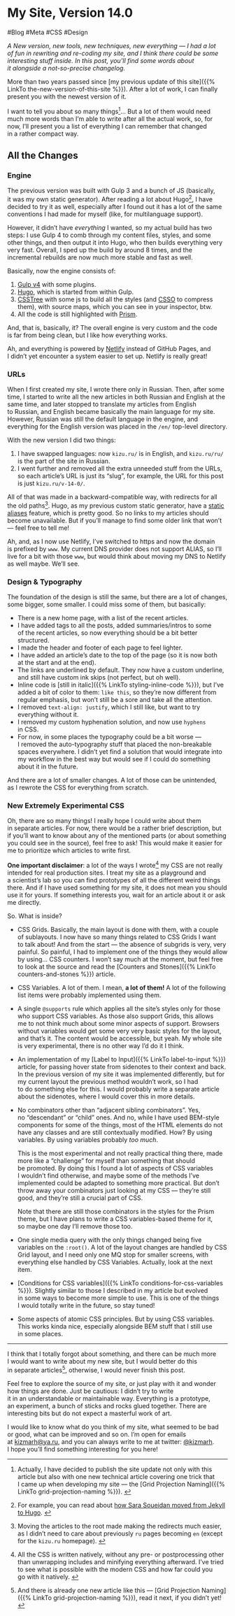 # My Site, Version 14.0

#Blog #Meta #CSS #Design

_A New version, new tools, new techniques, new everything — I had a lot of fun in rewriting and re-coding my site, and I think there could be some interesting stuff inside. In this post, you’ll find some words about it alongside a not-so-precise changelog._

More than two years passed since [my previous update of this site]({{% LinkTo the-new-version-of-this-site %}}). After a lot of work, I can finally present you with the newest version of it.

I want to tell you about so many things[^projection]… But a lot of them would need much more words than I’m able to write after all the actual work, so, for now, I’ll present you a list of everything I can remember that changed in a rather compact way.

[^projection]: Actually, I have decided to publish the site update not only with this article but also with one new technical article covering one trick that I came up when developing my site — the [Grid Projection Naming]({{% LinkTo grid-projection-naming %}}). <!-- span="3" -->

## All the Changes

### Engine

The previous version was built with Gulp 3 and a bunch of JS (basically, it was my own static generator). After reading a lot about Hugo[^SaraAndHugo], I have decided to try it as well, especially after I found out it has a lot of the same conventions I had made for myself (like, for multilanguage support).

[^SaraAndHugo]: For example, you can read about [how Sara Soueidan moved from Jekyll to Hugo](https://www.sarasoueidan.com/blog/jekyll-ghpages-to-hugo-netlify/). <!-- offset="1" -->

However, it didn’t have _everything_ I wanted, so my actual build has two steps: I use Gulp 4 to comb through my content files, styles, and some other things, and then output it into Hugo, who then builds everything very very fast. Overall, I sped up the build by around 8 times, and the incremental rebuilds are now much more stable and fast as well.

Basically, now the engine consists of:

1. [Gulp v4](https://github.com/gulpjs/gulp/tree/4.0) with some plugins.
2. [Hugo](https://gohugo.io), which is started from within Gulp.
3. [CSSTree](https://github.com/csstree/csstree/) with some js to build all the styles (and [CSSO](https://github.com/css/csso) to compress them), with source maps, which you can see in your inspector, btw.
4. All the code is still highlighted with [Prism](https://prismjs.com).

And, that is, basically, it? The overall engine is very custom and the code is far from being clean, but I like how everything works.

Ah, and everything is powered by [Netlify](https://www.netlify.com) instead of GitHub Pages, and I didn’t yet encounter a system easier to set up. Netlify is really great!

### URLs

When I first created my site, I wrote there only in Russian. Then, after some time, I started to write all the new articles in both Russian and English at the same time, and later stopped to translate my articles from English to Russian, and English became basically the main language for my site. However, Russian was still the default language in the engine, and everything for the English version was placed in the `/en/` top-level directory.

With the new version I did two things:

1. I have swapped languages: now `kizu.ru/` is in English, and `kizu.ru/ru/` is the part of the site in Russian.
2. I went further and removed all the extra unneeded stuff from the URLs, so each article’s URL is just its “slug”, for example, the URL for this post is just `kizu.ru/v-14-0/`.

All of that was made in a backward-compatible way, with redirects for all the old paths[^redirects]. Hugo, as my previous custom static generator, have a [static aliases](https://gohugo.io/content-management/urls/) feature, which is pretty good. So no links to my articles should become unavailable. But if you’ll manage to find some older link that won’t — feel free to tell me!

[^redirects]: Moving the articles to the root made making the redirects much easier, as I didn’t need to care about previously `ru` pages becoming `en` (except for the `kizu.ru` homepage). <!-- offset="1" span="2" -->

Ah, and, as I now use Netlify, I’ve switched to https and now the domain is prefixed by `www`. My current DNS provider does not support ALIAS, so I’ll live for a bit with those `www`, but would think about moving my DNS to Netlify as well maybe. We’ll see.

### Design & Typography

The foundation of the design is still the same, but there are a lot of changes, some bigger, some smaller. I could miss some of them, but basically:

- There is a new home page, with a list of the recent articles.
- I have added tags to all the posts, added summaries/intros to some of the recent articles, so now everything should be a bit better structured.
- I made the header and footer of each page to feel lighter.
- I have added an article’s date to the top of the page (so it is now both at the start and at the end).
- The links are underlined by default. They now have a custom underline, and still have custom ink skips (not perfect, but oh well).
- Inline code is [still in italic]({{% LinkTo styling-inline-code %}}), but I’ve added a bit of color to them: `like this`, so they’re now different from regular emphasis, but won’t still be a sore and take all the attention.
- I removed `text-align: justify`, which I still like, but want to try everything without it.
- I removed my custom hyphenation solution, and now use `hyphens` in CSS.
- For now, in some places the typography could be a bit worse — I removed the auto-typography stuff that placed the non-breakable spaces everywhere. I didn’t yet find a solution that would integrate into my workflow in the best way but would see if I could do something about it in the future.

And there are a lot of smaller changes. A lot of those can be unintended, as I rewrote the CSS for everything from scratch.

### New Extremely Experimental CSS

Oh, there are so many things! I really hope I could write about them in separate articles. For now, there would be a rather brief description, but if you’ll want to know about any of the mentioned parts (or about something you could see in the source), feel free to ask! This would make it easier for me to prioritize which articles to write first.

**One important disclaimer**: a lot of the ways I wrote[^native] my CSS are not really intended for real production sites. I treat my site as a playground and a scientist’s lab so you can find prototypes of all the different weird things there. And if I have used something for my site, it does not mean you should use it for yours. If something interests you, wait for an article about it or ask me directly.

[^native]: All the CSS is written natively, without any pre- or postprocessing other than unwrapping includes and minifying everything afterward. I’ve tried to see what is possible with the modern CSS and how far could you go with it natively. <!-- span="2" -->

So. What is inside?

- CSS Grids. Basically, the main layout is done with them, with a couple of sublayouts. I now have so many things related to CSS Grids I want to talk about! And from the start — the absence of subgrids is very, very painful. So painful, I had to implement one of the things they would allow by using… CSS counters. I won’t say much at the moment, but feel free to look at the source and read the [Counters and Stones]({{% LinkTo counters-and-stones %}}) article.

- CSS Variables. A lot of them. I mean, **a lot of them!** A lot of the following list items were probably implemented using them.

- A single `@supports` rule which applies all the site’s styles only for those who support CSS variables. As those also support Grids, this allows me to not think much about some minor aspects of support. Browsers without variables would get some very very basic styles for the layout, and that’s it. The content would be accessible, but yeah. My whole site is very experimental, there is no other way I’d do it I think.

- An implementation of my [Label to Input]({{% LinkTo label-to-input %}}) article, for passing hover state from sidenotes to their context and back. In the previous version of my site it was implemented differently, but for my current layout the previous method wouldn’t work, so I had to do something else for this. I would probably write a separate article about the sidenotes, where I would cover this in more details.

- No combinators other than “adjacent sibling combinators”. Yes, no “descendant” or “child” ones. And no, while I have used BEM-style components for some of the things, most of the HTML elements do not have any classes and are still contextually modified. How? By using variables. By using variables probably _too much_.

    This is the most experimental and not really practical thing there, made more like a “challenge” for myself than something that should be promoted. By doing this I found a lot of aspects of CSS variables I wouldn’t find otherwise, and maybe some of the methods I’ve implemented could be adapted to something more practical. But don’t throw away your combinators just looking at my CSS — they’re still good, and they’re still a crucial part of CSS.

    Note that there are still those combinators in the styles for the Prism theme, but I have plans to write a CSS variables-based theme for it, so maybe one day I’ll remove those too.

- One single media query with the only things changed being five variables on the `:root()`. A lot of the layout changes are handled by CSS Grid layout, and I need only one MQ stop for smaller screens, with everything else handled by CSS Variables. Actually, look at the next item.

- [Conditions for CSS variables]({{% LinkTo conditions-for-css-variables %}}). Slightly similar to those I described in my article but evolved in some ways to become more simple to use. This is one of the things I would totally write in the future, so stay tuned!

- Some aspects of atomic CSS principles. But by using CSS variables. This works kinda nice, especially alongside BEM stuff that I still use in some places.

- - -

I think that I totally forgot about something, and there can be much more I would want to write about my new site, but I would better do this in separate articles[^projection-again], otherwise, I would never finish this post.

[^projection-again]: And there is already one new article like this — [Grid Projection Naming]({{% LinkTo grid-projection-naming %}}), read it next, if you didn’t yet!

Feel free to explore the source of my site, or just play with it and wonder how things are done. Just be cautious: I didn’t try to write it in an understandable or maintainable way. Everything is a prototype, an experiment, a bunch of sticks and rocks glued together. There are interesting bits but do not expect a masterful work of art.

I would like to know what do you think of my site, what seemed to be bad or good, what can be improved and so on. I’m open for emails at [kizmarh@ya.ru](mailto:kizmarh@ya.ru), and you can always write to me at twitter: [@kizmarh](@kizmarh). I hope you’ll find something interesting for you here!

